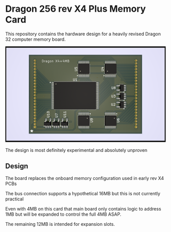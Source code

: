 # Dragon 256 rev X4 Plus Memory Card #

This repository contains the hardware design
for a heavily revised Dragon 32 computer
memory board.

![Render of Dragon Memory PCB](./DragonRevX4Mem4M.png)

The design is most definitely experimental
and absolutely unproven

## Design ##

The board replaces the onboard memory
configuration used in early rev X4 PCBs

The bus connection supports a hypothetical
16MB but this is not currently practical

Even with 4MB on this card that main board
only contains logic to address 1MB but will
be expanded to control the full 4MB ASAP.

The remaining 12MB is intended for expansion
slots.